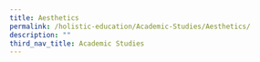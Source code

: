 ```yaml
---
title: Aesthetics
permalink: /holistic-education/Academic-Studies/Aesthetics/
description: ""
third_nav_title: Academic Studies
---
```

